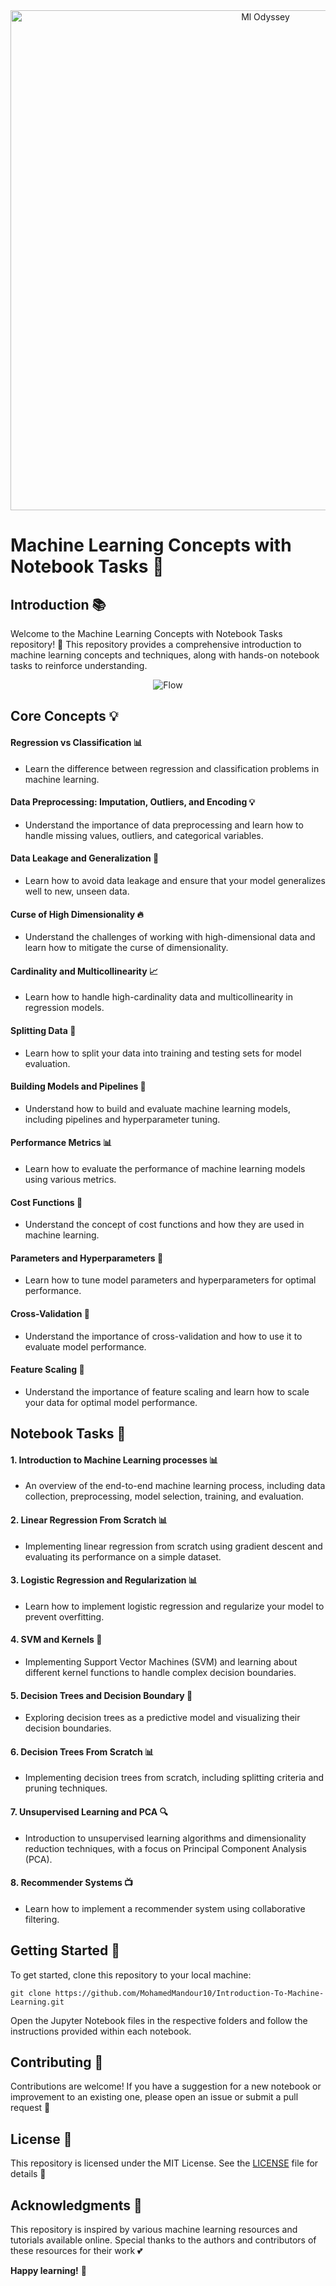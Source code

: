 <div align="center">
  <img src="https://i.ibb.co/r3hjVfj/image.png" width=800 alt="Ml Odyssey" />
</div>

**Machine Learning Concepts with Notebook Tasks** 🤖
================================================

**Introduction** 📚
---------------

Welcome to the Machine Learning Concepts with Notebook Tasks repository! 🎉 This repository provides a comprehensive introduction to machine learning concepts and techniques, along with hands-on notebook tasks to reinforce understanding.

<div align="center">
  <img src="https://i.ibb.co/Yb2WVRy/Machine-Learning-Concepts-with-Notebook-Tasks.png" alt="Flow" />
</div>

**Core Concepts** 💡
---------------

#### Regression vs Classification 📊

* Learn the difference between regression and classification problems in machine learning.

#### Data Preprocessing: Imputation, Outliers, and Encoding 💡

* Understand the importance of data preprocessing and learn how to handle missing values, outliers, and categorical variables.

#### Data Leakage and Generalization 🚫

* Learn how to avoid data leakage and ensure that your model generalizes well to new, unseen data.

#### Curse of High Dimensionality 🔥

* Understand the challenges of working with high-dimensional data and learn how to mitigate the curse of dimensionality.

#### Cardinality and Multicollinearity 📈

* Learn how to handle high-cardinality data and multicollinearity in regression models.

#### Splitting Data 💸

* Learn how to split your data into training and testing sets for model evaluation.

#### Building Models and Pipelines 🚀

* Understand how to build and evaluate machine learning models, including pipelines and hyperparameter tuning.

#### Performance Metrics 📊

* Learn how to evaluate the performance of machine learning models using various metrics.

#### Cost Functions 💸

* Understand the concept of cost functions and how they are used in machine learning.

#### Parameters and Hyperparameters 🔧

* Learn how to tune model parameters and hyperparameters for optimal performance.

#### Cross-Validation 🔁

* Understand the importance of cross-validation and how to use it to evaluate model performance.

#### Feature Scaling 🔧

* Understand the importance of feature scaling and learn how to scale your data for optimal model performance.

**Notebook Tasks** 📝
----------------

#### 1. **Introduction to Machine Learning processes** 📊

* An overview of the end-to-end machine learning process, including data collection, preprocessing, model selection, training, and evaluation.

#### 2. **Linear Regression From Scratch** 📊

* Implementing linear regression from scratch using gradient descent and evaluating its performance on a simple dataset.

#### 3. **Logistic Regression and Regularization** 📊

* Learn how to implement logistic regression and regularize your model to prevent overfitting.

#### 4. **SVM and Kernels** 🤖

* Implementing Support Vector Machines (SVM) and learning about different kernel functions to handle complex decision boundaries.

#### 5. **Decision Trees and Decision Boundary** 🌳

* Exploring decision trees as a predictive model and visualizing their decision boundaries.

#### 6. **Decision Trees From Scratch** 📊

* Implementing decision trees from scratch, including splitting criteria and pruning techniques.

#### 7. **Unsupervised Learning and PCA** 🔍

* Introduction to unsupervised learning algorithms and dimensionality reduction techniques, with a focus on Principal Component Analysis (PCA).

#### 8. **Recommender Systems** 📺

* Learn how to implement a recommender system using collaborative filtering.

**Getting Started** 🚀
-------------------

To get started, clone this repository to your local machine:

```git
git clone https://github.com/MohamedMandour10/Introduction-To-Machine-Learning.git
```

Open the Jupyter Notebook files in the respective folders and follow the instructions provided within each notebook.

**Contributing** 🤝
--------------

 Contributions are welcome! If you have a suggestion for a new notebook or improvement to an existing one, please open an issue or submit a pull request 💬

**License** 📝
---------

This repository is licensed under the MIT License. See the [LICENSE](LICENSE) file for details 📄

**Acknowledgments** 🙏
----------------

This repository is inspired by various machine learning resources and tutorials available online. Special thanks to the authors and contributors of these resources for their work 💕

**Happy learning!** 🎉
